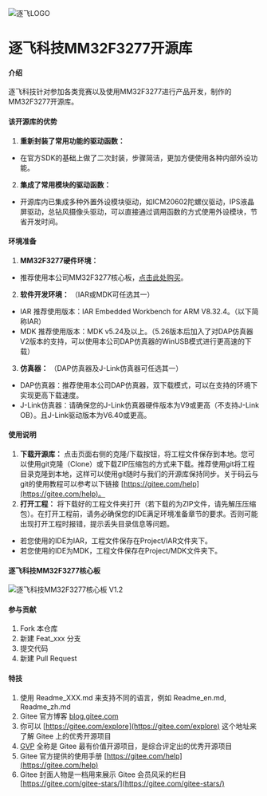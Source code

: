 ![逐飞LOGO](https://images.gitee.com/uploads/images/2019/0924/114256_eaf16bad_1699060.png "逐飞科技logo 中.png")
# 逐飞科技MM32F3277开源库

#### 介绍
逐飞科技针对参加各类竞赛以及使用MM32F3277进行产品开发，制作的MM32F3277开源库。

#### 该开源库的优势
1.  **重新封装了常用功能的驱动函数：** 
- 在官方SDK的基础上做了二次封装，步骤简洁，更加方便使用各种内部外设功能。
2.  **集成了常用模块的驱动函数：** 
- 开源库内已集成多种外置外设模块驱动，如ICM20602陀螺仪驱动，IPS液晶屏驱动，总钻风摄像头驱动，可以直接通过调用函数的方式使用外设模块，节省开发时间。

#### 环境准备
1.  **MM32F3277硬件环境：** 
- 推荐使用本公司MM32F3277核心板，[点击此处购买](https://item.taobao.com/item.htm?spm=a1z10.5-c.w4002-22508770847.12.32881e6cSVT6OJ&id=639093846136)。
2.  **软件开发环境：** 
（IAR或MDK可任选其一）
- IAR 推荐使用版本：IAR Embedded Workbench for ARM V8.32.4。（以下简称IAR）
- MDK 推荐使用版本：MDK v5.24及以上。（5.26版本后加入了对DAP仿真器V2版本的支持，可以使用本公司DAP仿真器的WinUSB模式进行更高速的下载）
3.  **仿真器：** 
（DAP仿真器及J-Link仿真器可任选其一）
- DAP仿真器：推荐使用本公司DAP仿真器，双下载模式，可以在支持的环境下实现更高下载速度。
- J-Link仿真器：请确保您的J-Link仿真器硬件版本为V9或更高（不支持J-Link OB）。且J-Link驱动版本为V6.40或更高。

#### 使用说明

1.  **下载开源库：** 点击页面右侧的克隆/下载按钮，将工程文件保存到本地。您可以使用git克隆（Clone）或下载ZIP压缩包的方式来下载。推荐使用git将工程目录克隆到本地，这样可以使用git随时与我们的开源库保持同步。关于码云与git的使用教程可以参考以下链接 [https://gitee.com/help](https://gitee.com/help)。
2.  **打开工程：** 将下载好的工程文件夹打开（若下载的为ZIP文件，请先解压压缩包）。在打开工程前，请务必确保您的IDE满足环境准备章节的要求。否则可能出现打开工程时报错，提示丢失目录信息等问题。
- 若您使用的IDE为IAR，工程文件保存在Project/IAR文件夹下。
- 若您使用的IDE为MDK，工程文件保存在Project/MDK文件夹下。

#### 逐飞科技MM32F3277核心板

![逐飞科技MM32F3277核心板 V1.2]()

#### 参与贡献

1.  Fork 本仓库
2.  新建 Feat_xxx 分支
3.  提交代码
4.  新建 Pull Request

#### 特技

1.  使用 Readme\_XXX.md 来支持不同的语言，例如 Readme\_en.md, Readme\_zh.md
2.  Gitee 官方博客 [blog.gitee.com](https://blog.gitee.com)
3.  你可以 [https://gitee.com/explore](https://gitee.com/explore) 这个地址来了解 Gitee 上的优秀开源项目
4.  [GVP](https://gitee.com/gvp) 全称是 Gitee 最有价值开源项目，是综合评定出的优秀开源项目
5.  Gitee 官方提供的使用手册 [https://gitee.com/help](https://gitee.com/help)
6.  Gitee 封面人物是一档用来展示 Gitee 会员风采的栏目 [https://gitee.com/gitee-stars/](https://gitee.com/gitee-stars/)
